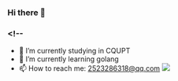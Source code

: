 ### Hi there 👋

### <!--
- 🔭 I’m currently studying in CQUPT
- 🌱 I’m currently learning golang
- 📫 How to reach me: 2523286318@qq.com
![](https://github-readme-stats.vercel.app/api?username=anneheartrecord)

